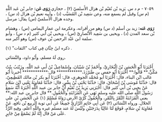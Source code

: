 ٧٠٥٩ - م د س. يَزِيد بْن نُعَيْم بْن هزال الأَسلميّ (٢) ، حجازي.**رَوَى عَن:** جابر بْن عَبد اللَّهِ (م س) وقيل لم يسمع منه، وعن سَعِيد بْن المُسَيَّب (د) ، وأبيه نعيم بْن هزال (د س) ، وجده هزال الأَسلميّ (س) يقال: مرسل.

**رَوَى عَنه:** زيد بن أسلم (د س) وهو من أقرانه، وعكرمة ابن عمار اليمامي (س) ، وهشام بْن سعد المدن (د) ، ويحيى بن سَعِيد الأَنْصارِيّ (س) ، ويحيى بْن أَبي كثير (م د س) ، وأبو سلمة ابن عَبْد الرحمن بْن عوف (س) وهو أكبر منه.

ذكره ابنُ حِبَّان فِي كتاب "الثقات" (١) .

روى لَهُ مسلم، وأَبُو داود، والنَّسَائي.

أَخْبَرَنَا أَبُو الْحَسَنِ بْنُ الْبُخَارِيِّ، وأَحْمَدُ بْنُ شَيْبَانَ، وإِسْمَاعِيلُ بْنُ أَبي عَبد اللَّهِ، وزَيْنَبُ بِنْتُ مَكِّيٍّ،** قَالُوا:** أَخْبَرَنَا أَبُو حفص بن طَبَرْزَذَ،************ قال:************ أخبرنا أَبُو غالب ابْن البناء، قال: أَخْبَرَنَا أبو مُحَمَّد الجوهري، قال: أَخْبَرَنَا أبو بكر بْن مالك القَطِيعِيّ، قال: حَدَّثَنَا مُوسَى بْنُ إِسْحَاقَ، قال: حَدَّثَنَا يَحْيَى بْنُ بِشْرٍ، قال: حَدَّثَنَا مُعَاوِيَةُ يَعْنِي ابْنَ سَلامٍ عَنْ يحيى بْن أَبي كثير قال: أَخْبَرَنِي يَزِيدُ بْنُ نُعَيْمٍ أَنَّ جابر بن عببد اللَّهِ أَخْبَرَهُ أَنَّهُ سَمِعَ رَسُولَ اللَّهِ صلى الله عليه وسلم نَهَى عَنِ الْمُزَابَنَةِ والْحُقُولِ.** قال جابر بن عبد الله:** يعني الْمُزَابَنَةُ التَّمْرُ بِالتَّمْرِ، والْحُقُولُ كَرْيُ الارض.رَوَاهُ مُسْلِمٌ (١) عَنِ الْحَسَنِ بْنِ علي الخلال. ورواه النَّسَائي (٢) عَن أَبِي حَاتِمٍ الرَّازِيِّ جَمِيعًا عَن أبي توبة الربيع بْن نافع، عَنْ مُعَاوِيَةَ بْنِ سَلامٍ، فَوَقَعَ لَنَا عَالِيًا بِدَرَجَتَيْنِ ولَيْسَ لَهُ عند مسلم غيره واللَّهِ أعلم، وفِيهِ الرَّدُّ عَلَى مَنْ قال إِنَّهُ لَمْ يَسْمَعْ مِنْ جَابِرٍ.